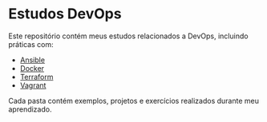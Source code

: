 # Estudos DevOps
Este repositório contém meus estudos relacionados a DevOps, incluindo práticas com:

- [Ansible](ansible/)
- [Docker](docker/)
- [Terraform](terraform/)
- [Vagrant](vagrant/)

Cada pasta contém exemplos, projetos e exercícios realizados durante meu aprendizado.
